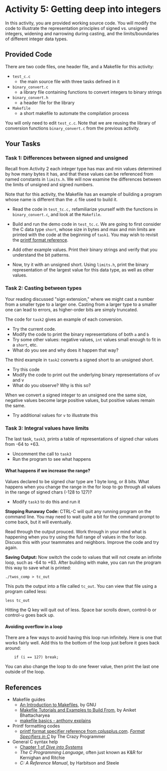 # Activity 5: Getting deep into integers

In this activity, you are provided working source code. You will modify the code
to illustrate the representation principles of signed vs. unsigned integers,
widening and narrowing during casting, and the limits/boundaries of different
integer data types.

## Provided Code

There are two code files, one header file, and a Makefile for this activity:

- `test_c.c`
    - the main source file with three tasks defined in it
- `binary_convert.c`
    - a library file containing functions to convert integers to binary strings
- `binary_convert.h`
    - a header file for the library
- `Makefile`
    - a short makefile to automate the compilation process

You will only need to edit `test_c.c`. Note that we are reusing the library
of conversion functions `binary_convert.c` from the previous activity.

## Your Tasks

### Task 1: Differences between signed and unsigned

Recall from Activity 2 each integer type has max and min values determined
by how many bytes it has, and that these values can be referenced from named
constants in `limits.h`. We will now examine the differences between the
limits of unsigned and signed numbers.

Note that for this activity, the Makefile has an example of building a program whose name is different than the .c file used to build it.

- Read the code in `test_tc.c,` refamiliarize yourself with the functions in
`binary_convert.c`, and look at the `Makefile`.

- Build and run the demo code in `test_tc.c`. We are going to first consider the C
data type `short`, whose size in bytes and max and min limits are printed with the
code at the beginning of `task1`. You may wish to revisit the [printf format
reference](http://www.cplusplus.com/reference/cstdio/printf/).

- Add other example values. Print their binary strings and verify that you
understand the bit patterns.

- Now, try it with an unsigned short. Using `limits.h`, print the binary
representation of the largest value for this data type, as well as other values.

### Task 2: Casting between types

Your reading discussed "sign extension," where we might cast a number from a smaller type
to a larger one. Casting from a larger type to a smaller one can lead to errors, as
higher-order bits are simply truncated.

The code for `task2` gives an example of each conversion.
- Try the current code.
- Modify the code to print the binary representations of both `a` and `b`
- Try some other values: negative values, `int` values small enough to fit in a `short`, etc.
- What do you see and why does it happen that way?

The third example in `task2` converts a signed short to an unsigned short. 
- Try this code
- Modify the code to print out the underlying binary representations of uv and v
- What do you observe? Why is this so?

When we convert a signed integer to an unsigned one the same size, negative values
become large positive values, but positive values remain the same.
- Try additional values for `v` to illustrate this 


### Task 3: Integral values have limits

The last task, `task3`, prints a table of representations of signed char values from -64 to +63.  
- Uncomment the call to `task3`
- Run the program to see what happens

#### What happens if we increase the range?

Values declared to be signed char type are 1 byte long, or 8 bits. What
happens when you change the range in the for loop to go through all values in
the range of signed chars (-128 to 127)? 
- Modify `task3` to do this and run it

**Stopping Runaway Code:** CTRL-C will quit any running program on the command
line. You may need to wait quite a bit for the command prompt to come back, but
it will eventually.

Read through the output prouced. Work through in your mind what is happening when you try using the full range of values in the for loop. Discuss this with your teammates and neighbors. Improve the code and try again. 

**Saving Output:** Now switch the code to values that will not create an
infinite loop, such as -64 to +63. After building with make, you can run the
program this way to save what is printed:

	./twos_comp > tc_out

This puts the output into a file called `tc_out`. You can view that file using a
program called less:

	less tc_out

Hitting the Q key will quit out of less. Space bar scrolls down, control-b or
control-u goes back up.

#### Avoiding overflow in a loop

There are a few ways to avoid having this loop run infinitely. Here is one that
works fairly well. Add this to the bottom of the loop just before it goes back
around:

```
    if (i == 127) break;
```

You can also change the loop to do one fewer value, then print the last one outside of the loop.


## References

- Makefile guides
  - [An Introduction to Makefiles](https://www.gnu.org/software/make/manual/html_node/Introduction.html), by GNU
  - [Makefile Tutorials and Examples to Build From](https://earthly.dev/blog/make-tutorial/), by Aniket Bhattacharyea
  - [makefile basics - anthony explains](https://www.youtube.com/watch?v=20GC9mYoFGs)
- Printf formatting codes
  - [printf format specifier reference from cplusplus.com](http://www.cplusplus.com/reference/cstdio/printf/).
  [_Format Specifiers in C_](https://www.thecrazyprogrammer.com/2016/10/format-specifiers-c.html) by The Crazy Programmer
- General C syntax help
  - [Chapter 1 of _Dive into Systems_](https://diveintosystems.org/book/C1-C_intro/index.html)
  - _The C Programming Language_, often just known as K&R for Kernighan and Ritchie
  - _C: A Reference Manual_, by Harbitson and Steele
